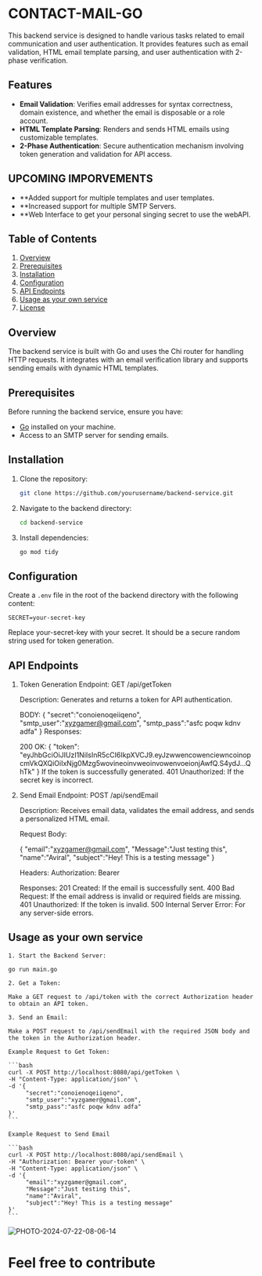# CONTACT-MAIL-GO

This backend service is designed to handle various tasks related to email communication and user authentication. It provides features such as email validation, HTML email template parsing, and user authentication with 2-phase verification.

## Features

- **Email Validation**: Verifies email addresses for syntax correctness, domain existence, and whether the email is disposable or a role account.
- **HTML Template Parsing**: Renders and sends HTML emails using customizable templates.
- **2-Phase Authentication**: Secure authentication mechanism involving token generation and validation for API access.

## UPCOMING IMPORVEMENTS

- \*\*Added support for multiple templates and user templates.
- \*\*Increased support for multiple SMTP Servers.
- \*\*Web Interface to get your personal singing secret to use the webAPI.

## Table of Contents

1. [Overview](#overview)
2. [Prerequisites](#prerequisites)
3. [Installation](#installation)
4. [Configuration](#configuration)
5. [API Endpoints](#api-endpoints)
6. [Usage as your own service](#usage)
7. [License](#license)

## Overview

The backend service is built with Go and uses the Chi router for handling HTTP requests. It integrates with an email verification library and supports sending emails with dynamic HTML templates.

## Prerequisites

Before running the backend service, ensure you have:

- [Go](https://golang.org/dl/) installed on your machine.
- Access to an SMTP server for sending emails.

## Installation

1. Clone the repository:

   ```bash
   git clone https://github.com/yourusername/backend-service.git
   ```

2. Navigate to the backend directory:

   ```bash
   cd backend-service
   ```

3. Install dependencies:

   ```bash
   go mod tidy
   ```

## Configuration

Create a `.env` file in the root of the backend directory with the following content:

```env
SECRET=your-secret-key
```

Replace your-secret-key with your secret. It should be a secure random string used for token generation.

## API Endpoints

1. Token Generation
   Endpoint: GET /api/getToken

   Description: Generates and returns a token for API authentication.

   BODY:
   {
   "secret":"conoienoqeiiqeno",
   "smtp_user":"xyzgamer@gmail.com",
   "smtp_pass":"asfc poqw kdnv adfa"
   }
   Responses:

   200 OK: {
   "token": "eyJhbGciOiJIUzI1NiIsInR5cCI6IkpXVCJ9.eyJzwwencowenciewncoinopcmVkQXQiOiIxNjg0Mzg5wovineoinvweoinvowenvoeionjAwfQ.S4ydJ...QhTk"
   } If the token is successfully generated.
   401 Unauthorized: If the secret key is incorrect.

2. Send Email
   Endpoint: POST /api/sendEmail

   Description: Receives email data, validates the email address, and sends a personalized HTML email.

   Request Body:

   {
   "email":"xyzgamer@gmail.com",
   "Message":"Just testing this",
   "name":"Aviral",
   "subject":"Hey! This is a testing message"
   }

   Headers:
   Authorization: Bearer <token>

   Responses:
   201 Created: If the email is successfully sent.
   400 Bad Request: If the email address is invalid or required fields are missing.
   401 Unauthorized: If the token is invalid.
   500 Internal Server Error: For any server-side errors.

## Usage as your own service

    1. Start the Backend Server:

    go run main.go

    2. Get a Token:

    Make a GET request to /api/token with the correct Authorization header to obtain an API token.

    3. Send an Email:

    Make a POST request to /api/sendEmail with the required JSON body and the token in the Authorization header.

    Example Request to Get Token:

    ```bash
    curl -X POST http://localhost:8080/api/getToken \
    -H "Content-Type: application/json" \
    -d '{
         "secret":"conoienoqeiiqeno",
         "smtp_user":"xyzgamer@gmail.com",
         "smtp_pass":"asfc poqw kdnv adfa"
    }'
    ```

    Example Request to Send Email

    ```bash
    curl -X POST http://localhost:8080/api/sendEmail \
    -H "Authorization: Bearer your-token" \
    -H "Content-Type: application/json" \
    -d '{
         "email":"xyzgamer@gmail.com",
         "Message":"Just testing this",
         "name":"Aviral",
         "subject":"Hey! This is a testing message"
    }'
    ```

![PHOTO-2024-07-22-08-06-14](https://github.com/user-attachments/assets/262b655d-b9e2-431d-ba95-ed3e8f930302)

# Feel free to contribute
